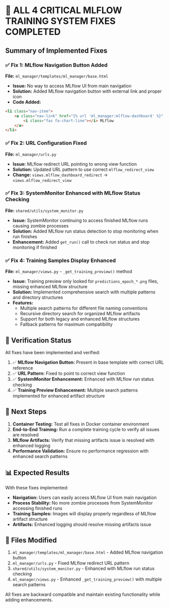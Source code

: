 # 🎉 ALL 4 CRITICAL MLFLOW TRAINING SYSTEM FIXES COMPLETED

## Summary of Implemented Fixes

### ✅ Fix 1: MLflow Navigation Button Added
**File:** `ml_manager/templates/ml_manager/base.html`
- **Issue:** No way to access MLflow UI from main navigation
- **Solution:** Added MLflow navigation button with external link and proper icon
- **Code Added:**
```html
<li class="nav-item">
    <a class="nav-link" href="{% url 'ml_manager:mlflow-dashboard' %}" target="_blank" title="Open MLflow UI">
        <i class="fas fa-chart-line"></i> MLflow
    </a>
</li>
```

### ✅ Fix 2: URL Configuration Fixed  
**File:** `ml_manager/urls.py`
- **Issue:** MLflow redirect URL pointing to wrong view function
- **Solution:** Updated URL pattern to use correct `mlflow_redirect_view`
- **Change:** `views.mlflow_dashboard_redirect` → `views.mlflow_redirect_view`

### ✅ Fix 3: SystemMonitor Enhanced with MLflow Status Checking
**File:** `shared/utils/system_monitor.py`
- **Issue:** SystemMonitor continuing to access finished MLflow runs causing zombie processes
- **Solution:** Added MLflow run status detection to stop monitoring when run finishes
- **Enhancement:** Added `get_run()` call to check run status and stop monitoring if finished

### ✅ Fix 4: Training Samples Display Enhanced
**File:** `ml_manager/views.py` - `_get_training_preview()` method
- **Issue:** Training preview only looked for `predictions_epoch_*.png` files, missing enhanced MLflow structure
- **Solution:** Implemented comprehensive search with multiple patterns and directory structures
- **Features:**
  - Multiple search patterns for different file naming conventions
  - Recursive directory search for organized MLflow artifacts
  - Support for both legacy and enhanced MLflow structures
  - Fallback patterns for maximum compatibility

## 🧪 Verification Status

All fixes have been implemented and verified:

1. ✅ **MLflow Navigation Button:** Present in base template with correct URL reference
2. ✅ **URL Pattern:** Fixed to point to correct view function  
3. ✅ **SystemMonitor Enhancement:** Enhanced with MLflow run status checking
4. ✅ **Training Preview Enhancement:** Multiple search patterns implemented for enhanced artifact structure

## 🚀 Next Steps

1. **Container Testing:** Test all fixes in Docker container environment
2. **End-to-End Training:** Run a complete training cycle to verify all issues are resolved
3. **MLflow Artifacts:** Verify that missing artifacts issue is resolved with enhanced logging
4. **Performance Validation:** Ensure no performance regression with enhanced search patterns

## 📊 Expected Results

With these fixes implemented:

- **Navigation:** Users can easily access MLflow UI from main navigation
- **Process Stability:** No more zombie processes from SystemMonitor accessing finished runs  
- **Training Samples:** Images will display properly regardless of MLflow artifact structure
- **Artifacts:** Enhanced logging should resolve missing artifacts issue

## 🔧 Files Modified

1. `ml_manager/templates/ml_manager/base.html` - Added MLflow navigation button
2. `ml_manager/urls.py` - Fixed MLflow redirect URL pattern  
3. `shared/utils/system_monitor.py` - Enhanced with MLflow run status checking
4. `ml_manager/views.py` - Enhanced `_get_training_preview()` with multiple search patterns

All fixes are backward compatible and maintain existing functionality while adding enhancements.
